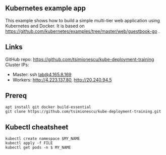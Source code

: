 ## Kubernetes example app

This example shows how to build a simple multi-tier web application using Kubernetes and Docker. It is based on https://github.com/kubernetes/examples/tree/master/web/guestbook-go .


## Links
GitHub repo: https://github.com/tsimionescu/kube-deployment-training
Cluster IPs: 
- Master: ssh lab@4.165.8.169
- Workers: http://4.223.137.80, http://20.240.94.5 

## Prereq

    apt install git docker build-essential
    git clone https://github.com/tsimionescu/kube-deployment-training.git

## Kubectl cheatsheet
    
    kubectl create namespace $MY_NAME
    kubectl apply -f FILE
    kubectl get pods -n $ MY_NAME
